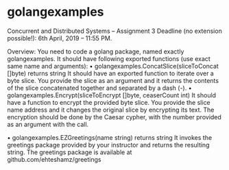 # golangexamples
Concurrent and Distributed Systems – Assignment 3
Deadline (no extension possible!): 6th April, 2019 – 11:55 PM.

Overview:
You need to code a golang package, named exactly golangexamples. It should have
following exported functions (use exact same name and arguments):
• golangexamples.ConcatSlice(sliceToConcat []byte) returns string
It should have an exported function to iterate over a byte slice. You provide the
slice as an argument and it returns the contents of the slice concatenated
together and separated by a dash (-).
• golangexamples.Encrypt(sliceToEncrypt []byte, ceaserCount int)
It should have a function to encrypt the provided byte slice. You provide the slice
name address and it changes the original slice by encrypting its text. The
encryption should be done by the Caesar cypher, with the number provided as an
argument with the call.

• golangexamples.EZGreetings(name string) returns string
It invokes the greetings package provided by your instructor and returns the
resulting string. The greetings package is available at
github.com/ehteshamz/greetings

